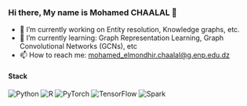 ### Hi there, My name is Mohamed CHAALAL 👋

- 🔭 I’m currently working on Entity resolution, Knowledge graphs, etc.
- 🌱 I’m currently learning: Graph Representation Learning, Graph Convolutional Networks (GCNs), etc 
- 📫 How to reach me: mohamed_elmondhir.chaalal@g.enp.edu.dz

#### Stack
![Python](https://img.shields.io/badge/-Python-yellow?logo=Python)
![R](https://img.shields.io/badge/-R-276DC3?logo=R)
![PyTorch](https://img.shields.io/badge/-PyTorch-white?logo=PyTorch)
![TensorFlow](https://img.shields.io/badge/-TensorFlow-white?logo=TensorFlow)
![Spark](https://img.shields.io/badge/-Spark-green?logo=apache-Spark)
 
